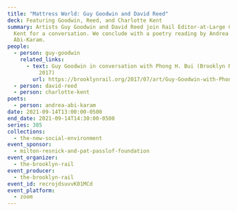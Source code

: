 ```yaml
---
title: "Mattress World: Guy Goodwin and David Reed"
deck: Featuring Goodwin, Reed, and Charlotte Kent
summary: Artists Guy Goodwin and David Reed join Rail Editor-at-Large Charlotte
  Kent for a conversation. We conclude with a poetry reading by Andrea
  Abi-Karam.
people:
  - person: guy-goodwin
    related_links:
      - text: Guy Goodwin in conversation with Phong H. Bui (Brooklyn Rail, July/August
          2017)
        url: https://brooklynrail.org/2017/07/art/Guy-Goodwin-with-Phong-Bui
  - person: david-reed
  - person: charlotte-kent
poets:
  - person: andrea-abi-karam
date: 2021-09-14T13:00:00-0500
end_date: 2021-09-14T14:30:00-0500
series: 385
collections:
  - the-new-social-environment
event_sponsor:
  - milton-resnick-and-pat-passlof-foundation
event_organizer:
  - the-brooklyn-rail
event_producer:
  - the-brooklyn-rail
event_id: recrojdsuvvK01MCd
event_platform:
  - zoom
---
```

